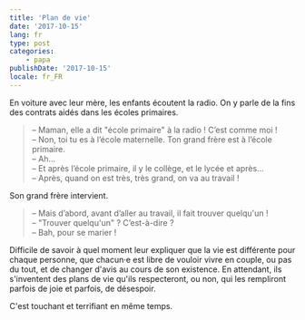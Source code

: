 ```yaml
---
title: 'Plan de vie'
date: '2017-10-15'
lang: fr
type: post
categories:
    - papa
publishDate: '2017-10-15'
locale: fr_FR
---
```


En voiture avec leur mère, les enfants écoutent la radio. On y parle de la fins des contrats aidés dans les écoles primaires.

<!-- more -->

> – Maman, elle a dit "école primaire" à la radio ! C’est comme moi !  
> – Non, toi tu es à l’école maternelle. Ton grand frère est à l’école primaire.  
> – Ah…  
> – Et après l’école primaire, il y le collège, et le lycée et après…  
> – Après, quand on est très, très grand, on va au travail !

Son  grand frère intervient.

> – Mais d’abord, avant d’aller au travail, il fait trouver quelqu'un !  
> – "Trouver quelqu'un" ? C’est-à-dire ?  
> – Bah, pour se marier !

Difficile de savoir à quel moment leur expliquer que la vie est différente pour chaque personne, que chacun·e est libre de vouloir vivre en couple, ou pas du tout, et de changer d'avis au cours de son existence. En attendant, ils s'inventent des plans de vie qu'ils respecteront, ou non, qui les rempliront parfois de joie et parfois, de désespoir.

C'est touchant et terrifiant en même temps.